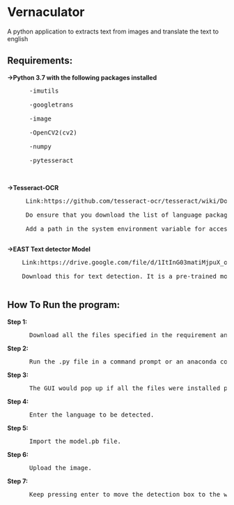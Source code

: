 # Vernaculator
A python application to extracts text from images and translate the text to english

## Requirements:
**->Python 3.7 with the following packages installed**<br>
<pre>
      -imutils <br>
      -googletrans <br>
      -image <br>
      -OpenCV2(cv2) <br>
      -numpy <br>
      -pytesseract <br>
 </pre>     
**->Tesseract-OCR** <br>
<pre>
     Link:https://github.com/tesseract-ocr/tesseract/wiki/Downloads <br>
     Do ensure that you download the list of language package you need. <br>
     Add a path in the system environment variable for access. <br>
</pre>
**->EAST Text detector Model** <br>
<pre>
    Link:https://drive.google.com/file/d/1ItInG03matiMjpuX_ozsG9mryOvyHalv/view?usp=sharing <br>
    Download this for text detection. It is a pre-trained model to detect text from image. <br>
</pre>

## How To Run the program:
**Step 1:**
<pre>
      Download all the files specified in the requirement and install in properly.
</pre>
**Step 2:**
<pre>
      Run the .py file in a command prompt or an anaconda command prompt(prefered).
</pre>
**Step 3:**
<pre>
      The GUI would pop up if all the files were installed properly.
</pre>
**Step 4:**
<pre>
      Enter the language to be detected.
</pre>
**Step 5:**
<pre>
      Import the model.pb file.
</pre>
**Step 6:**
<pre>
      Upload the image.
</pre>
**Step 7:**
<pre>
      Keep pressing enter to move the detection box to the words which need to be translated. 
</pre>
      
